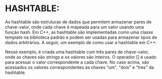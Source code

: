 

# HASHTABLE:
As hashtable são estruturas de dados que permitem armazenar
pares de chave-valor, onde cada chave é mapeada para um valor
usando uma função hash. Em C++, as hashtable são implementadas
como uma classe template na biblioteca padrão e podem ser usadas
para armazenar tipos de dados arbitrários. A seguir, um exemplo
de como usar a hashtable em C++:

Nesse exemplo, é criada uma hashtable com três pares de
chave-valor, onde as chaves são strings e os valores são
inteiros. O operador [] é usado para acessar o valor
correspondente a cada chave. No caso acima, são acessados os
valores correspondentes às chaves "um", "dois" e "tres" da
hashtable.
